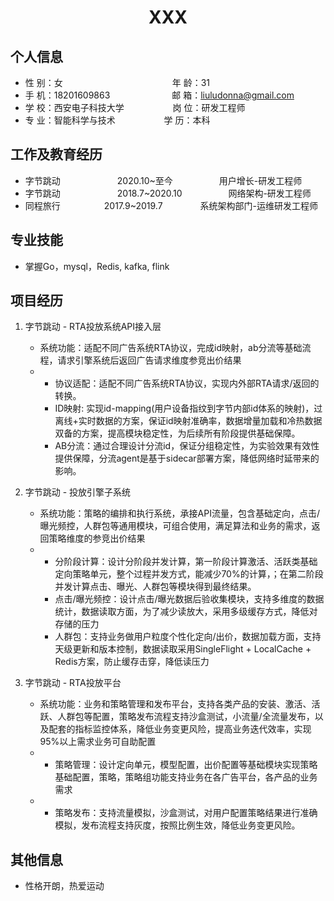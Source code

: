  <center>
     <h1>XXX</h1>
 </center>

## 个人信息

* 性 别：女&emsp;&emsp;&emsp;&emsp;&emsp;&emsp;&emsp;&emsp;&emsp;&emsp;&emsp;&emsp;&ensp;年 龄：31
* 手 机：18201609863 &emsp;&emsp;&emsp;&emsp;&emsp;&emsp;&ensp;  邮 箱：liuludonna@gmail.com
* 学 校：西安电子科技大学 &emsp;&emsp;&emsp;&emsp;&emsp; 岗 位：研发工程师
* 专 业：智能科学与技术 &emsp;&emsp;&emsp;&emsp;&emsp; 学 历：本科

## 工作及教育经历

* 字节跳动&emsp;&emsp;&emsp;&emsp;&emsp;&emsp;&ensp;2020.10~至今&emsp;&emsp;&emsp;&emsp;&emsp; 用户增长-研发工程师
* 字节跳动&emsp;&emsp;&emsp;&emsp;&emsp;&emsp;&ensp;2018.7~2020.10&emsp;&emsp;&emsp;&emsp;&emsp; 网络架构-研发工程师
* 同程旅行&emsp;&emsp;&emsp;&emsp;&emsp;2017.9~2019.7&emsp;&emsp;&emsp;&emsp; 系统架构部门-运维研发工程师

## 专业技能

* 掌握Go，mysql，Redis, kafka, flink

## 项目经历

1. 字节跳动 - RTA投放系统API接入层
    * 系统功能：适配不同广告系统RTA协议，完成id映射，ab分流等基础流程，请求引擎系统后返回广告请求维度参竞出价结果
    * - 协议适配：适配不同广告系统RTA协议，实现内外部RTA请求/返回的转换。
      - ID映射: 实现id-mapping(用户设备指纹到字节内部id体系的映射)，过离线+实时数据的方案，保证id映射准确率，数据增量加载和冷热数据双备的方案，提高模块稳定性，为后续所有阶段提供基础保障。
      - AB分流：通过合理设计分流id，保证分组稳定性，为实验效果有效性提供保障，分流agent是基于sidecar部署方案，降低网络时延带来的影响。

2. 字节跳动 - 投放引擎子系统
    * 系统功能：策略的编排和执行系统，承接API流量，包含基础定向，点击/曝光频控，人群包等通用模块，可组合使用，满足算法和业务的需求，返回策略维度的参竞出价结果
    * - 分阶段计算：设计分阶段并发计算，第一阶段计算激活、活跃类基础定向策略单元，整个过程并发方式，能减少70%的计算，；在第二阶段并发计算点击、曝光、人群包等模块得到最终结果。
      - 点击/曝光频控：设计点击/曝光数据后验收集模块，支持多维度的数据统计，数据读取方面，为了减少读放大，采用多级缓存方式，降低对存储的压力
      - 人群包：支持业务做用户粒度个性化定向/出价，数据加载方面，支持天级更新和版本控制，数据读取采用SingleFlight + LocalCache + Redis方案，防止缓存击穿，降低读压力

3. 字节跳动 - RTA投放平台
    * 系统功能：业务和策略管理和发布平台，支持各类产品的安装、激活、活跃、人群包等配置，策略发布流程支持沙盒测试，小流量/全流量发布，以及配套的指标监控体系，降低业务变更风险，提高业务迭代效率，实现95%以上需求业务可自助配置
    * - 策略管理：设计定向单元，模型配置，出价配置等基础模块实现策略基础配置，策略，策略组功能支持业务在各广告平台，各产品的业务需求
    * - 策略发布：支持流量模拟，沙盒测试，对用户配置策略结果进行准确模拟，发布流程支持灰度，按照比例生效，降低业务变更风险。


## 其他信息
* 性格开朗，热爱运动


